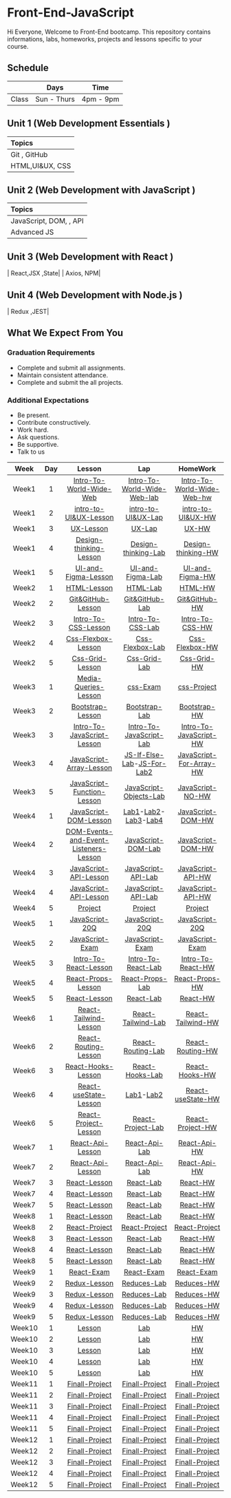 # Front-End-JavaScript

Hi Everyone, Welcome to Front-End bootcamp. This repository contains informations, labs, homeworks, projects and lessons specific to your course.

## Schedule
|  | Days | Time |
| --- | ------------- | ------------- |
| Class | Sun - Thurs  | 4pm - 9pm  |



## Unit 1 \(Web Development Essentials \)

| Topics |
| :--- |
| Git , GitHub|
| HTML,UI&UX, CSS |





## Unit 2 \(Web Development with JavaScript \)

| Topics |
| :--- |
| JavaScript, DOM, , API |
| Advanced JS|TypeScript



## Unit 3 \(Web Development with React \)

|  React,JSX ,State|
| Axios, NPM|

## Unit 4 \(Web Development with Node.js \)
| Redux  ,JEST|


## What We Expect From You
### Graduation Requirements
* Complete and submit all assignments.
* Maintain consistent attendance.
* Complete and submit the all projects.
### Additional Expectations
* Be present.
* Contribute constructively.
* Work hard.
* Ask questions.
* Be supportive.
* Talk to us

| Week | Day | Lesson | Lap | HomeWork |
|:----:|:---:|:------:|:---:|:--------:|
| Week1| 1   |[Intro-To-World-Wide-Web]()|[Intro-To-World-Wide-Web-lab]()|[Intro-To-World-Wide-Web-hw]()
| Week1| 2  |[intro-to-UI&UX-Lesson]()|[intro-to-UI&UX-Lap]()|[intro-to-UI&UX-HW]()
| Week1| 3  |[UX-Lesson]()|[UX-Lap]()|[UX-HW](https://docs.google.com/document/d/1ShiQqHb4qnykDqn2EDe6-qPG38bgbAdhkALB7VvFE9s/edit?usp=sharing)
| Week1| 4  |[Design-thinking-Lesson]()|[Design-thinking-Lab]()|[Design-thinking-HW]()
| Week1| 5  |[UI-and-Figma-Lesson]()|[UI-and-Figma-Lab]()|[UI-and-Figma-HW]()
| Week2| 1  |[HTML-Lesson]()|[HTML-Lab]()|[HTML-HW]()
| Week2| 2  |[Git&GitHub-Lesson]()|[Git&GitHub-Lab]()|[Git&GitHub-HW]()
| Week2| 3   |[Intro-To-CSS-Lesson]()|[Intro-To-CSS-Lab]()|[Intro-To-CSS-HW]()
| Week2| 4  |[Css-Flexbox-Lesson]()|[Css-Flexbox-Lab]()|[Css-Flexbox-HW]()
| Week2| 5 |[Css-Grid-Lesson]()|[Css-Grid-Lab]()|[Css-Grid-HW]()
| Week3| 1 |[Media-Queries-Lesson]()|[css-Exam]()|[css-Project]()
| Week3| 2  |[Bootstrap-Lesson]()|[Bootstrap-Lab]()|[Bootstrap-HW]()
| Week3| 3  |[Intro-To-JavaScript-Lesson]()|[Intro-To-JavaScript-Lab]()|[Intro-To-JavaScript-HW]()
| Week3| 4  |[JavaScript-Array-Lesson]()|[JS-If-Else-Lab]()-[JS-For-Lab2]()|[JavaScript-For-Array-HW]()
| Week3| 5  |[JavaScript-Function-Lesson]()|[JavaScript-Objects-Lab]()|[JavaScript-NO-HW]()
| Week4| 1  |[JavaScript-DOM-Lesson](https://github.com/amzan1/What-is-the-DOM-/blob/main/README.md)|[Lab1]()-[Lab2]()-[Lab3]()-[Lab4]()|[JavaScript-DOM-HW]()
| Week4| 2  |[DOM-Events-and-Event-Listeners-Lesson](https://github.com/amzan1/DOM-Event/blob/main/README.md)|[JavaScript-DOM-Lab]()|[JavaScript-DOM-HW]()
| Week4| 3  |[JavaScript-API-Lesson]()|[JavaScript-API-Lab]()|[JavaScript-API-HW]()
| Week4| 4  |[JavaScript-API-Lesson]()|[JavaScript-API-Lab]()|[JavaScript-API-HW]()
| Week4| 5 |[Project]()|[Project]()|[Project]()
| Week5| 1  |[JavaScript-20Q]()|[JavaScript-20Q]()|[JavaScript-20Q]()
| Week5| 2  |[JavaScript-Exam]()|[JavaScript-Exam]()|[JavaScript-Exam]()
| Week5| 3  |[Intro-To-React-Lesson]()|[Intro-To-React-Lab]()|[Intro-To-React-HW]()
| Week5| 4  |[React-Props-Lesson]()|[React-Props-Lab]()|[React-Props-HW]()
| Week5| 5  |[React-Lesson]()|[React-Lab]()|[React-HW]()
| Week6| 1  |[React-Tailwind-Lesson]()|[React-Tailwind-Lab]()|[React-Tailwind-HW]()
| Week6| 2  |[React-Routing-Lesson]()|[React-Routing-Lab]()|[React-Routing-HW]()
| Week6| 3  |[React-Hooks-Lesson]()|[React-Hooks-Lab]()|[React-Hooks-HW]()
| Week6| 4  |[React-useState-Lesson]()|[Lab1]()-[Lab2]()|[React-useState-HW]()
| Week6| 5  |[React-Project-Lesson]()|[React-Project-Lab]()|[React-Project-HW]()
| Week7| 1  |[React-Api-Lesson]()|[React-Api-Lab]()|[React-Api-HW]()
| Week7| 2  |[React-Api-Lesson]()|[React-Api-Lab]()|[React-Api-HW]()
| Week7| 3  |[React-Lesson]()|[React-Lab]()|[React-HW]()
| Week7| 4  |[React-Lesson]()|[React-Lab]()|[React-HW]()
| Week7| 5  |[React-Lesson]()|[React-Lab]()|[React-HW]()
| Week8| 1  |[React-Lesson]()|[React-Lab]()|[React-HW]()
| Week8| 2  |[React-Project]()|[React-Project]()|[React-Project]()
| Week8| 3  |[React-Lesson]()|[React-Lab]()|[React-HW]()
| Week8| 4  |[React-Lesson]()|[React-Lab]()|[React-HW]()
| Week8| 5  |[React-Lesson]()|[React-Lab]()|[React-HW]()
| Week9| 1  |[React-Exam]()|[React-Exam]()|[React-Exam]()
| Week9| 2  |[Redux-Lesson]()|[Reduces-Lab]()|[Reduces-HW]()
| Week9| 3  |[Redux-Lesson]()|[Reduces-Lab]()|[Reduces-HW]()
| Week9| 4  |[Redux-Lesson]()|[Reduces-Lab]()|[Reduces-HW]()
| Week9| 5  |[Redux-Lesson]()|[Reduces-Lab]()|[Reduces-HW]()
| Week10| 1  |[Lesson]()|[Lab]()|[HW]()
| Week10| 2  |[Lesson]()|[Lab]()|[HW]()
| Week10| 3  |[Lesson]()|[Lab]()|[HW]()
| Week10| 4|[Lesson]()|[Lab]()|[HW]()
| Week10| 5 |[Lesson]()|[Lab]()|[HW]()
| Week11| 1  |[Finall-Project]()|[Finall-Project]()|[Finall-Project]()
| Week11| 2  |[Finall-Project]()|[Finall-Project]()|[Finall-Project]()
| Week11| 3  |[Finall-Project]()|[Finall-Project]()|[Finall-Project]()
| Week11| 4  |[Finall-Project]()|[Finall-Project]()|[Finall-Project]()
| Week11| 5  |[Finall-Project]()|[Finall-Project]()|[Finall-Project]()
| Week12| 1  |[Finall-Project]()|[Finall-Project]()|[Finall-Project]()
| Week12| 2  |[Finall-Project]()|[Finall-Project]()|[Finall-Project]()
| Week12| 3  |[Finall-Project]()|[Finall-Project]()|[Finall-Project]()
| Week12| 4  |[Finall-Project]()|[Finall-Project]()|[Finall-Project]()
| Week12| 5  |[Finall-Project]()|[Finall-Project]()|[Finall-Project]()






